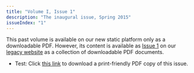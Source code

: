 ```yaml
---
title: "Volume I, Issue 1"
description: "The inaugural issue, Spring 2015"
issueIndex: "1"
---
```

This past volume is available on our new static platform only as a downloadable PDF. However, its content is available as [Issue 1](http://prairiejournal.grinnell.edu/issue/1) on our [legacy website](http://prairiejournal.grinnell.edu) as a collection of downloadable PDF documents.

  - Test: Click [this link](https://grinco-my.sharepoint.com/:b:/r/personal/baechtel_grinnell_edu/Documents/Rootstalk/Rootstalk%20back%20issues/Volume%20I,%20Issue%201,%20Spring%202015/PDFs/Rootstalk,%20Volume%20I,%20Issue%201,%20%20Spring%202015,%20print%20version.pdf?csf=1&web=1&e=nyszqC) to download a print-friendly PDF copy of this issue.
